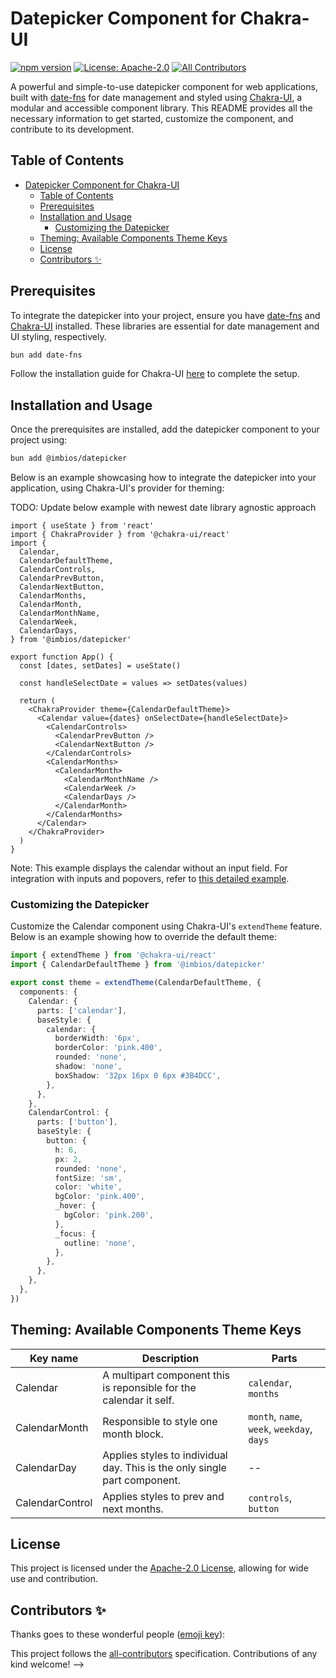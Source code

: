 # Datepicker Component for Chakra-UI

[![npm version](https://badge.fury.io/js/%40imbios%2Fdatepicker.svg)](https://badge.fury.io/js/%40imbios%2Fdatepicker)
[![License: Apache-2.0](https://img.shields.io/badge/License-Apache%202.0-blue.svg)](LICENSE)
[![All Contributors](https://img.shields.io/github/all-contributors/ImBIOS/datepicker?color=ee8449&style=flat-square)](#contributors-)

A powerful and simple-to-use datepicker component for web applications, built with [date-fns](https://date-fns.org/) for date management and styled using [Chakra-UI](https://chakra-ui.com/), a modular and accessible component library. This README provides all the necessary information to get started, customize the component, and contribute to its development.

## Table of Contents

- [Datepicker Component for Chakra-UI](#datepicker-component-for-chakra-ui)
  - [Table of Contents](#table-of-contents)
  - [Prerequisites](#prerequisites)
  - [Installation and Usage](#installation-and-usage)
    - [Customizing the Datepicker](#customizing-the-datepicker)
  - [Theming: Available Components Theme Keys](#theming-available-components-theme-keys)
  - [License](#license)
  - [Contributors ✨](#contributors-)

## Prerequisites

To integrate the datepicker into your project, ensure you have [date-fns](https://date-fns.org/) and [Chakra-UI](https://chakra-ui.com/) installed. These libraries are essential for date management and UI styling, respectively.

```bash
bun add date-fns
```

Follow the installation guide for Chakra-UI [here](https://chakra-ui.com/guides/first-steps#framework-guide) to complete the setup.

## Installation and Usage

Once the prerequisites are installed, add the datepicker component to your project using:

```bash
bun add @imbios/datepicker
```

Below is an example showcasing how to integrate the datepicker into your application, using Chakra-UI's provider for theming:

TODO: Update below example with newest date library agnostic approach

```tsx
import { useState } from 'react'
import { ChakraProvider } from '@chakra-ui/react'
import {
  Calendar,
  CalendarDefaultTheme,
  CalendarControls,
  CalendarPrevButton,
  CalendarNextButton,
  CalendarMonths,
  CalendarMonth,
  CalendarMonthName,
  CalendarWeek,
  CalendarDays,
} from '@imbios/datepicker'

export function App() {
  const [dates, setDates] = useState()

  const handleSelectDate = values => setDates(values)

  return (
    <ChakraProvider theme={CalendarDefaultTheme}>
      <Calendar value={dates} onSelectDate={handleSelectDate}>
        <CalendarControls>
          <CalendarPrevButton />
          <CalendarNextButton />
        </CalendarControls>
        <CalendarMonths>
          <CalendarMonth>
            <CalendarMonthName />
            <CalendarWeek />
            <CalendarDays />
          </CalendarMonth>
        </CalendarMonths>
      </Calendar>
    </ChakraProvider>
  )
}
```

Note: This example displays the calendar without an input field. For integration with inputs and popovers, refer to [this detailed example](https://uselessdev-datepicker.netlify.app/?path=/story/calendar--with-input-popover-start-end-dates).

### Customizing the Datepicker

Customize the Calendar component using Chakra-UI's `extendTheme` feature. Below is an example showing how to override the default theme:

```ts
import { extendTheme } from '@chakra-ui/react'
import { CalendarDefaultTheme } from '@imbios/datepicker'

export const theme = extendTheme(CalendarDefaultTheme, {
  components: {
    Calendar: {
      parts: ['calendar'],
      baseStyle: {
        calendar: {
          borderWidth: '6px',
          borderColor: 'pink.400',
          rounded: 'none',
          shadow: 'none',
          boxShadow: '32px 16px 0 6px #3B4DCC',
        },
      },
    },
    CalendarControl: {
      parts: ['button'],
      baseStyle: {
        button: {
          h: 6,
          px: 2,
          rounded: 'none',
          fontSize: 'sm',
          color: 'white',
          bgColor: 'pink.400',
          _hover: {
            bgColor: 'pink.200',
          },
          _focus: {
            outline: 'none',
          },
        },
      },
    },
  },
})
```

## Theming: Available Components Theme Keys

| Key name        | Description                                                               | Parts                                      |
| --------------- | ------------------------------------------------------------------------- | ------------------------------------------ |
| Calendar        | A multipart component this is reponsible for the calendar it self.        | `calendar`, `months`                       |
| CalendarMonth   | Responsible to style one month block.                                     | `month`, `name`, `week`, `weekday`, `days` |
| CalendarDay     | Applies styles to individual day. This is the only single part component. | --                                         |
| CalendarControl | Applies styles to prev and next months.                                   | `controls`, `button`                       |

## License

This project is licensed under the [Apache-2.0 License](LICENSE), allowing for wide use and contribution.

## Contributors ✨

Thanks goes to these wonderful people ([emoji key](https://allcontributors.org/docs/en/emoji-key)):

<!-- ALL-CONTRIBUTORS-LIST:START - Do not remove or modify this section -->
<!-- prettier-ignore-start -->
<!-- markdownlint-disable -->

<!-- markdownlint-restore -->
<!-- prettier-ignore-end -->

<!-- ALL-CONTRIBUTORS-LIST:END -->

This project follows the [all-contributors](https://github.com/all-contributors/all-contributors) specification. Contributions of any kind welcome! -->

